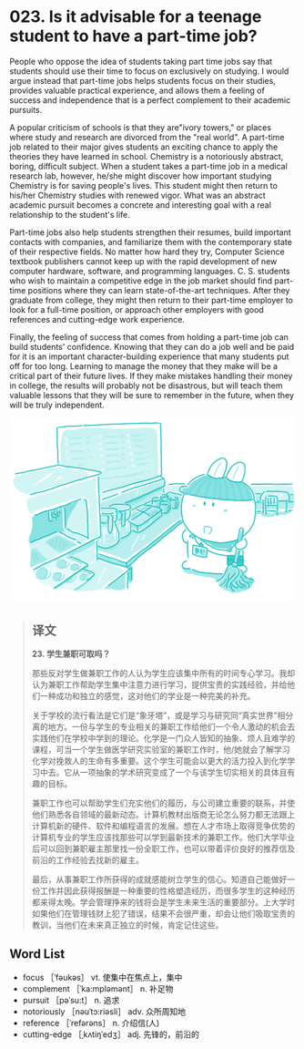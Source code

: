 # 023. Is it advisable for a teenage student to have a part-time job?

People who oppose the idea of students taking part time jobs say that students should use their time to focus on exclusively on studying. I would argue instead that part-time jobs helps students focus on their studies, provides valuable practical experience, and allows them a feeling of success and independence that is a perfect complement to their academic pursuits.

A popular criticism of schools is that they are"ivory towers," or places where study and research are divorced from the "real world". A part-time job related to their major gives students an exciting chance to apply the theories they have learned in school. Chemistry is a notoriously abstract, boring, difficult subject. When a student takes a part-time job in a medical research lab, however, he/she might discover how important studying Chemistry is for saving people's lives. This student might then return to his/her Chemistry studies with renewed vigor. What was an abstract academic pursuit becomes a concrete and interesting goal with a real relationship to the student's life.

Part-time jobs also help students strengthen their resumes, build important contacts with companies, and familiarize them with the contemporary state of their respective fields. No matter how hard they try, Computer Science textbook publishers cannot keep up with the rapid development of new computer hardware, software, and programming languages. C. S. students who wish to maintain a competitive edge in the job market should find part-time positions where they can learn state-of-the-art techniques. After they graduate from college, they might then return to their part-time employer to look for a full-time position, or approach other employers with good references and cutting-edge work experience.

Finally, the feeling of success that comes from holding a part-time job can build students' confidence. Knowing that they can do a job well and be paid for it is an important character-building experience that many students put off for too long. Learning to manage the money that they make will be a critical part of their future lives. If they make mistakes handling their money in college, the results will probably not be disastrous, but will teach them valuable lessons that they will be sure to remember in the future, when they will be truly independent.

![](.gitbook/assets/toefl-ibt-high-score-essays-023.jpg)

> ## 译文
>
> **23. 学生兼职可取吗？**
>
> 那些反对学生做兼职工作的人认为学生应该集中所有的时间专心学习。我却认为兼职工作帮助学生集中注意力进行学习，提供宝贵的实践经验，并给他们一种成功和独立的感觉，这对他们的学业是一种完美的补充。
>
> 关于学校的流行看法是它们是“象牙塔”，或是学习与研究同“真实世界”相分离的地方。一份与学生的专业相关的兼职工作给他们一个令人激动的机会去实践他们在学校中学到的理论。化学是一门众人皆知的抽象、烦人且难学的课程，可当一个学生做医学研究实验室的兼职工作时，他/她就会了解学习化学对挽救人的生命有多重要。这个学生可能会以更大的活力投入到化学学习中去。它从一项抽象的学术研究变成了一个与该学生切实相关的具体且有趣的目标。
>
> 兼职工作也可以帮助学生们充实他们的履历，与公司建立重要的联系，并使他们熟悉各自领域的最新动态。计算机教材出版商无论怎么努力都无法跟上计算机新的硬件、软件和编程语言的发展。想在人才市场上取得竞争优势的计算机专业的学生应该找那些可以学到最新技术的兼职工作。他们大学毕业后可以回到兼职雇主那里找一份全职工作，也可以带着评价良好的推荐信及前沿的工作经验去找新的雇主。
>
> 最后，从事兼职工作所获得的成就感能树立学生的信心。知道自己能做好一份工作并因此获得报酬是一种重要的性格塑造经历，而很多学生的这种经历都来得太晚。学会管理挣来的钱将会是学生未来生活的重要部分。上大学时如果他们在管理钱财上犯了错误，结果不会很严重，却会让他们吸取宝贵的教训，当他们在未来真正独立的时候，肯定记住这些。

## Word List

* focus ［ˈfəukəs］ vt. 使集中在焦点上，集中
* complement ［ˈka:mpləmənt］ n. 补足物
* pursuit ［pəˈsu:t］ n. 追求
* notoriously ［nəuˈtɔ:riəsli］ adv. 众所周知地
* reference ［ˈrefərəns］ n. 介绍信\(人\)
* cutting-edge ［ˌkʌtiŋˈedʒ］ adj. 先锋的，前沿的

